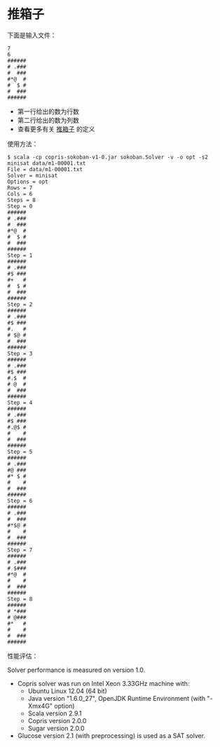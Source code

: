 推箱子
=====

下面是输入文件：

```text
7
6
######
# .###
#  ###
#*@  #
#  $ #
#  ###
######
```

- 第一行给出的数为行数
- 第二行给出的数为列数
- 查看更多有关 [推箱子](http://www.sokobano.de/wiki/index.php?title=Level_format) 的定义


使用方法：

```shell script
$ scala -cp copris-sokoban-v1-0.jar sokoban.Solver -v -o opt -s2 minisat data/m1-00001.txt
File = data/m1-00001.txt
Solver = minisat
Options = opt
Rows = 7
Cols = 6
Steps = 8
Step = 0
######
# .###
#  ###
#*@  #
#  $ #
#  ###
######
Step = 1
######
# .###
#$ ###
#+   #
#  $ #
#  ###
######
Step = 2
######
# .###
#$ ###
#.   #
# $@ #
#  ###
######
Step = 3
######
# .###
#$ ###
#.$  #
# @  #
#  ###
######
Step = 4
######
# .###
#$ ###
#.@$ #
#    #
#  ###
######
Step = 5
######
# .###
#@ ###
#* $ #
#    #
#  ###
######
Step = 6
######
# .###
#  ###
#*$@ #
#    #
#  ###
######
Step = 7
######
# .###
# $###
#*@  #
#    #
#  ###
######
Step = 8
######
# *###
# @###
#*   #
#    #
#  ###
######
```

性能评估：

Solver performance is measured on version 1.0.

- Copris solver was run on Intel Xeon 3.33GHz machine with:
    - Ubuntu Linux 12.04 (64 bit)
    - Java version "1.6.0_27", OpenJDK Runtime Environment (with "-Xmx4G" option)
    - Scala version 2.9.1
    - Copris version 2.0.0
    - Sugar version 2.0.0
- Glucose version 2.1 (with preprocessing) is used as a SAT solver.